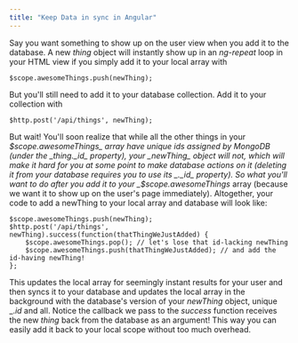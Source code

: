 ```yaml
---
title: "Keep Data in sync in Angular"
---
```


Say you want something to show up on the user view when you add it to the database. A new _thing_ object will instantly show up in an _ng-repeat_ loop in your HTML view if you simply add it to your local array with

    $scope.awesomeThings.push(newThing);

But you'll still need to add it to your database collection. Add it to your collection with

    $http.post('/api/things', newThing);

But wait! You'll soon realize that while all the other things in your _$scope.awesomeThings_ array have unique ids assigned by MongoDB (under the _thing._id_ property), your _newThing_ object will not, which will make it hard for you at some point to make database actions on it (deleting it from your database requires you to use its _._id_ property). So what you'll want to do after you add it to your _$scope.awesomeThings_ array (because we want it to show up on the user's page immediately). Altogether, your code to add a newThing to your local array and database will look like:

    $scope.awesomeThings.push(newThing);
    $http.post('/api/things', newThing).success(function(thatThingWeJustAdded) {
        $scope.awesomeThings.pop(); // let's lose that id-lacking newThing 
        $scope.awesomeThings.push(thatThingWeJustAdded); // and add the id-having newThing!
    };

This updates the local array for seemingly instant results for your user and then syncs it to your database and updates the local array in the background with the database's version of your _newThing_ object, unique _._id_ and all. Notice the callback we pass to the _success_ function receives the new _thing_ back from the database as an argument! This way you can easily add it back to your local scope without too much overhead.
